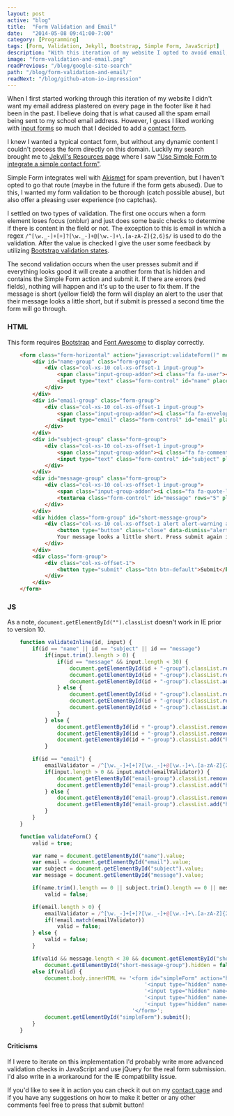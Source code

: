 ```yaml
---
layout: post
active: "blog"
title:  "Form Validation and Email"
date:   "2014-05-08 09:41:00-7:00"
category: [Programming]
tags: [Form, Validation, Jekyll, Bootstrap, Simple Form, JavaScript]
description: "With this iteration of my website I opted to avoid email, but then I changed my mind."
image: "form-validation-and-email.png"
readPrevious: "/blog/google-site-search"
path: "/blog/form-validation-and-email/"
readNext: "/blog/github-atom-io-impression"
---
```


When I first started working through this iteration of my website I didn't want my email address plastered on every page in the footer like it had been in the past. I believe doing that is what caused all the spam email being sent to my school email address. However, I guess I liked working with [input forms](../../blog/google-site-search/) so much that I decided to add a [contact form](../../contact.html).

I knew I wanted a typical contact form, but without any dynamic content I couldn't process the form directly on this domain. Luckily my search brought me to [Jekyll's Resources page](http://jekyllrb.com/docs/resources/) where I saw ["Use Simple Form to integrate a simple contact form"](http://getsimpleform.com/).

Simple Form integrates well with [Akismet](https://akismet.com) for spam prevention, but I haven't opted to go that route (maybe in the future if the form gets abused). Due to this, I wanted my form validation to be thorough (catch possible abuse), but also offer a pleasing user experience (no captchas).

I settled on two types of validation. The first one occurs when a form element loses focus (onblur) and just does some basic checks to determine if there is content in the field or not. The exception to this is email in which a regex `/^[\w._-]+[+]?[\w._-]+@[\w.-]+\.[a-zA-Z]{2,6}$/` is used to do the validation. After the value is checked I give the user some feedback by utilizing [Bootstrap validation states](http://getbootstrap.com/css/#forms-control-validation).

The second validation occurs when the user presses submit and if everything looks good it will create a another form that is hidden and contains the Simple Form action and submit it. If there are errors (red fields), nothing will happen and it's up to the user to fix them. If the message is short (yellow field) the form will display an alert to the user that their message looks a little short, but if submit is pressed a second time the form will go through.

### HTML

This form requires [Bootstrap](http://getbootstrap.com) and [Font Awesome](http://fortawesome.github.io/Font-Awesome/) to display correctly.

``` html
    <form class="form-horizontal" action="javascript:validateForm()" method="post">
        <div id="name-group" class="form-group">
            <div class="col-xs-10 col-xs-offset-1 input-group">
                <span class="input-group-addon"><i class="fa fa-user"></i></span>
                <input type="text" class="form-control" id="name" placeholder="Name" onblur="javascript:validateInline(this.id, this.value)">
            </div>
        </div>
        <div id="email-group" class="form-group">
            <div class="col-xs-10 col-xs-offset-1 input-group">
                <span class="input-group-addon"><i class="fa fa-envelope"></i></span>
                <input type="email" class="form-control" id="email" placeholder="Email" onblur="javascript:validateInline(this.id, this.value)">
            </div>
        </div>
        <div id="subject-group" class="form-group">
            <div class="col-xs-10 col-xs-offset-1 input-group">
                <span class="input-group-addon"><i class="fa fa-comment"></i></span>
                <input type="text" class="form-control" id="subject" placeholder="Subject" onblur="javascript:validateInline(this.id, this.value)">
            </div>
        </div>
        <div id="message-group" class="form-group">
            <div class="col-xs-10 col-xs-offset-1 input-group">
                <span class="input-group-addon"><i class="fa fa-quote-left"></i></span>
                <textarea class="form-control" id="message" rows="5" placeholder="Message" onblur="javascript:validateInline(this.id, this.value)"></textarea>
            </div>
        </div>
        <div hidden class="form-group" id="short-message-group">
            <div class="col-xs-10 col-xs-offset-1 alert alert-warning alert-dismissable">
                <button type="button" class="close" data-dismiss="alert" aria-hidden="true">&times;</button>
                Your message looks a little short. Press submit again if you'd like to send it anyways.
            </div>
        </div>
        <div class="form-group">
            <div class="col-xs-offset-1">
                <button type="submit" class="btn btn-default">Submit</button>
            </div>
        </div>
    </form>
```

### JS

As a note, `document.getElementById("").classList` doesn't work in IE prior to version 10.

``` js
    function validateInline(id, input) {
        if(id == "name" || id == "subject" || id == "message")
            if(input.trim().length > 0) {
                if(id == "message" && input.length < 30) {
                    document.getElementById(id + "-group").classList.remove("has-error");
                    document.getElementById(id + "-group").classList.remove("has-success");
                    document.getElementById(id + "-group").classList.add("has-warning");
                } else {
                    document.getElementById(id + "-group").classList.remove("has-error");
                    document.getElementById(id + "-group").classList.remove("has-warning");
                    document.getElementById(id + "-group").classList.add("has-success");
                }
            } else {
                document.getElementById(id + "-group").classList.remove("has-success");
                document.getElementById(id + "-group").classList.remove("has-warning");
                document.getElementById(id + "-group").classList.add("has-error");
            }

        if(id == "email") {
            emailValidator = /^[\w._-]+[+]?[\w._-]+@[\w.-]+\.[a-zA-Z]{2,6}$/;
            if(input.length > 0 && input.match(emailValidator)) {
                document.getElementById("email-group").classList.remove("has-error");
                document.getElementById("email-group").classList.add("has-success");
            } else {
                document.getElementById("email-group").classList.remove("has-success");
                document.getElementById("email-group").classList.add("has-error");
            }
        }
    }

    function validateForm() {
        valid = true;

        var name = document.getElementById("name").value;
        var email = document.getElementById("email").value;
        var subject = document.getElementById("subject").value;
        var message = document.getElementById("message").value;

        if(name.trim().length == 0 || subject.trim().length == 0 || message.trim().length == 0)
            valid = false;

        if(email.length > 0) {
            emailValidator = /^[\w._-]+[+]?[\w._-]+@[\w.-]+\.[a-zA-Z]{2,6}$/;
            if(!email.match(emailValidator))
                valid = false;
        } else {
            valid = false;
        }

        if(valid && message.length < 30 && document.getElementById("short-message-group").hidden)
            document.getElementById("short-message-group").hidden = false;
        else if(valid) {
            document.body.innerHTML += '<form id="simpleForm" action="http://getsimpleform.com/messages?form_api_token=SIMPLE_FORM_PUBLIC_API_TOKEN" method="post">' +
                                            '<input type="hidden" name="Name" value="'+name+'">' +
                                            '<input type="hidden" name="Email" value="'+email+'">' +
                                            '<input type="hidden" name="Subject" value="'+subject+'">' +
                                            '<input type="hidden" name="Message" value="'+message+'">' +
                                        '</form>';
            document.getElementById("simpleForm").submit();
        }
    }
```

#### Criticisms
If I were to iterate on this implementation I'd probably write more advanced validation checks in JavaScript and use jQuery for the real form submission. I'd also write in a workaround for the IE compatibility issue.

If you'd like to see it in action you can check it out on my [contact page](/contact/) and if you have any suggestions on how to make it better or any other comments feel free to press that submit button!
